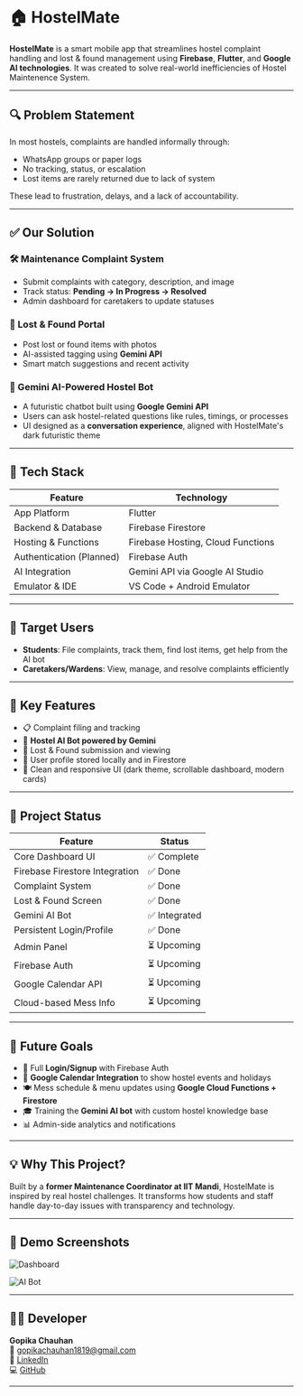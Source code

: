 # 🏠 HostelMate

**HostelMate** is a smart mobile app that streamlines hostel complaint handling and lost & found management using **Firebase**, **Flutter**, and **Google AI technologies**. It was created to solve real-world inefficiencies of Hostel Maintenence System.

---

## 🔍 Problem Statement

In most hostels, complaints are handled informally through:

- WhatsApp groups or paper logs  
- No tracking, status, or escalation  
- Lost items are rarely returned due to lack of system

These lead to frustration, delays, and a lack of accountability.

---

## ✅ Our Solution

### 🛠 Maintenance Complaint System
- Submit complaints with category, description, and image
- Track status: **Pending → In Progress → Resolved**
- Admin dashboard for caretakers to update statuses

### 🧳 Lost & Found Portal
- Post lost or found items with photos
- AI-assisted tagging using **Gemini API**
- Smart match suggestions and recent activity

### 🤖 Gemini AI-Powered Hostel Bot
- A futuristic chatbot built using **Google Gemini API**
- Users can ask hostel-related questions like rules, timings, or processes
- UI designed as a **conversation experience**, aligned with HostelMate's dark futuristic theme

---

## 🧰 Tech Stack

| Feature                   | Technology                          |
|---------------------------|--------------------------------------|
| App Platform              | Flutter                              |
| Backend & Database        | Firebase Firestore                   |
| Hosting & Functions       | Firebase Hosting, Cloud Functions    |
| Authentication (Planned) | Firebase Auth                        |
| AI Integration            | Gemini API via Google AI Studio      |
| Emulator & IDE            | VS Code + Android Emulator           |

---

## 👥 Target Users

- **Students**: File complaints, track them, find lost items, get help from the AI bot
- **Caretakers/Wardens**: View, manage, and resolve complaints efficiently

---

## 🎯 Key Features

- 📋 Complaint filing and tracking  
- 🧠 **Hostel AI Bot powered by Gemini**  
- 🧳 Lost & Found submission and viewing  
- 👤 User profile stored locally and in Firestore  
- 🚀 Clean and responsive UI (dark theme, scrollable dashboard, modern cards)

---

## 🚧 Project Status

| Feature                       | Status      |
|------------------------------|-------------|
| Core Dashboard UI            | ✅ Complete |
| Firebase Firestore Integration | ✅ Done    |
| Complaint System             | ✅ Done     |
| Lost & Found Screen          | ✅ Done     |
| Gemini AI Bot                | ✅ Integrated |
| Persistent Login/Profile     | ✅ Done     |
| Admin Panel                  | ⏳ Upcoming |
| Firebase Auth                | ⏳ Upcoming |
| Google Calendar API          | ⏳ Upcoming |
| Cloud-based Mess Info        | ⏳ Upcoming |

---

## 🌱 Future Goals

- 🔐 Full **Login/Signup** with Firebase Auth  
- 📅 **Google Calendar Integration** to show hostel events and holidays  
- 🍽️ Mess schedule & menu updates using **Google Cloud Functions + Firestore**  
- 🎓 Training the **Gemini AI bot** with custom hostel knowledge base  
- 📊 Admin-side analytics and notifications

---

## 💡 Why This Project?

Built by a **former Maintenance Coordinator at IIT Mandi**, HostelMate is inspired by real hostel challenges. It transforms how students and staff handle day-to-day issues with transparency and technology.

---

## 🧪 Demo Screenshots

![Dashboard](image.png)  

![AI Bot](image-1.png)

---

## 👩‍💻 Developer

**Gopika Chauhan**  
📧 gopikachauhan1819@gmail.com  
🔗 [LinkedIn](https://www.linkedin.com/in/gopika-chauhan18/)  
💻 [GitHub](https://github.com/Cephei18)

---
